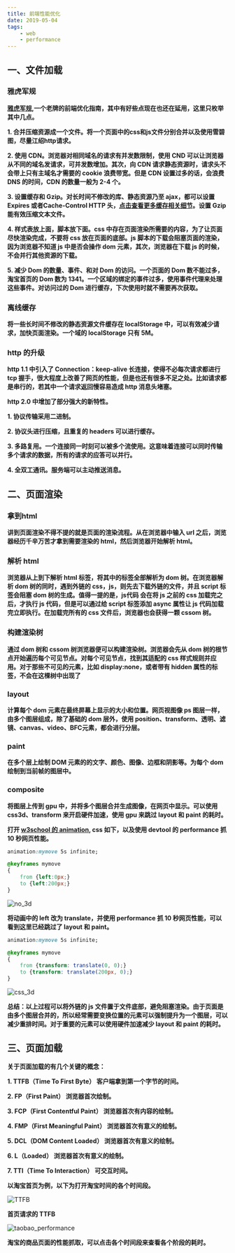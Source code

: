 ```yaml
---
title: 前端性能优化
date: 2019-05-04
tags:
    - web
    - performance
---
```


## 一、文件加载

### 雅虎军规

**[雅虎军规](https://www.cnblogs.com/xianyulaodi/p/5755079.html#_label7),一个老牌的前端优化指南，其中有好些点现在也还在延用，这里只枚举其中几点。**

**1.    合并压缩资源成一个文件。将一个页面中的css和js文件分别合并以及使用雪碧图，尽量江绍http请求。**

**2.    使用 CDN。浏览器对相同域名的请求有并发数限制，使用 CND 可以让浏览器从不同的域名发请求，可并发数增加。其次，向 CDN 请求静态资源时，请求头不会带上只有主域名才需要的 cookie 浪费带宽。但是 CDN 设置过多的话，会浪费 DNS 的时间，CDN 的数量一般为 2-4 个。**

**3.    设置缓存和 Gzip。对长时间不修改的库、静态资源乃至 ajax，都可以设置 Expires 或者Cache-Control HTTP 头，[点击查看更多缓存相关细节](#1)。设置 Gzip 能有效压缩文本文件。**

**4.    样式表放上面，脚本放下面。css 中存在页面渲染所需要的内容，为了让页面尽快渲染完成，不要将 css 放在页面的底部。js 脚本的下载会阻塞页面的渲染，因为浏览器不知道 js 中是否会操作 dom 元素，其次，浏览器在下载 js 的时候，不会并行其他资源的下载。**

**5.    减少 Dom 的数量、事件、和对 Dom 的访问。一个页面的 Dom 数不能过多，淘宝首页的 Dom 数为 1341。一个区域的绑定的事件过多，使用事件代理来处理这些事件。对访问过的 Dom 进行缓存，下次使用时就不需要再次获取。**

### 离线缓存

**将一些长时间不修改的静态资源文件缓存在 localStorage 中，可以有效减少请求，加快页面渲染。一个域的 localStorage 只有 5M。**

### http 的升级

**http 1.1 中引入了 Connection：keep-alive 长连接，使得不必每次请求都进行 tcp 握手，很大程度上改善了网页的性能，但是也还有很多不足之处。比如请求都是串行的，若其中一个请求返回慢容易造成 http 消息头堵塞。**

**http 2.0 中增加了部分强大的新特性。**

**1.    协议传输采用二进制。**

**2.    协议头进行压缩，且重复的 headers 可以进行缓存。**

**3.    多路复用。一个连接同一时刻可以被多个流使用。这意味着连接可以同时传输多个请求的数据，所有的请求的应答可以并行。**

**4.    全双工通讯。服务端可以主动推送消息。**

## 二、页面渲染

### 拿到html

**讲到页面渲染不得不提的就是页面的渲染流程。从在浏览器中输入 url 之后，浏览器经历千辛万苦才拿到需要渲染的 html，然后浏览器开始解析 html。**

### 解析 html

**浏览器从上到下解析 html 标签，将其中的标签全部解析为 dom 树。在浏览器解析 dom 树的同时，遇到外链的 css，js，则先去下载外链的文件，并且 script 标签会阻塞 dom 树的生成。值得一提的是，js代码 会在将 js 之前的 css 加载完之后，才执行 js 代码，但是可以通过给 script 标签添加 async 属性让 js 代码加载完立即执行。在加载完所有的 css 文件后，浏览器也会获得一颗 cssom 树。**

### 构建渲染树

**通过 dom 树和 cssom 树浏览器便可以构建渲染树。浏览器会先从 dom 树的根节点开始遍历每个可见节点。对每个可见节点，找到其适配的 css 样式规则并应用。对于那些不可见的元素，比如 display:none，或者带有 hidden 属性的标签，不会在这棵树中出现了**

### layout

**计算每个 dom 元素在最终屏幕上显示的大小和位置。网页视图像 ps 图层一样，由多个图层组成，除了基础的 dom 层外，使用 position、transform、透明、滤镜、canvas、video、BFC元素，都会进行分层。**

### paint

**在多个层上绘制 DOM 元素的的文字、颜色、图像、边框和阴影等。为每个 dom 绘制到当前帧的图层中。**

### composite

**将图层上传到 gpu 中，并将多个图层合并生成图像，在网页中显示。可以使用css3d、transform 来开启硬件加速，使用 gpu 来跳过 layout 和 paint 的耗时。**

**打开 [w3school 的 animation](http://www.w3school.com.cn/tiy/t.asp?f=css3_animation), css 如下，以及使用 devtool 的 performance 抓 10 秒网页性能。**

``` css
animation:mymove 5s infinite;

@keyframes mymove
{
    from {left:0px;}
    to {left:200px;}
}
```

![no_3d](../../../../img/web-performance/no_3d.png)

**将动画中的 left 改为 translate，并使用 performance 抓 10 秒网页性能，可以看到这里已经跳过了 layout 和 paint。**

``` css
animation:mymove 5s infinite;

@keyframes mymove
{
    from {transform: translate(0, 0);}
    to {transform: translate(200px, 0);}
}
```

![css_3d](../../../../img/web-performance/css_3d.png)

**总结：以上过程可以将外链的 js 文件置于文件底部，避免阻塞渲染。由于页面是由多个图层合并的，所以经常需要变换位置的元素可以强制提升为一个图层，可以减少重排时间。对于重要的元素可以使用硬件加速减少 layout 和 paint 的耗时。**

## 三、页面加载

**关于页面加载的有几个关键的概念：**

**1.    TTFB（Time To First Byte） 客户端拿到第一个字节的时间。**

**2.    FP（First Paint） 浏览器首次绘制。**

**3.    FCP（First Contentful Paint） 浏览器首次有内容的绘制。**

**4.    FMP（First Meaningful Paint） 浏览器首次有意义的绘制。**

**5.    DCL（DOM Content Loaded） 浏览器首次有意义的绘制。**

**6.    L（Loaded） 浏览器首次有意义的绘制。**

**7.    TTI（Time To Interaction） 可交互时间。**

**以淘宝首页为例，以下为打开淘宝时间的各个时间段。**

![TTFB](../../../../img/web-performance/TTFB.png)

**首页请求的 TTFB**

![taobao_performance](../../../../img/web-performance/taobao_performance.png)

**淘宝的商品页面的性能抓取，可以点击各个时间段来查看各个阶段的耗时。**